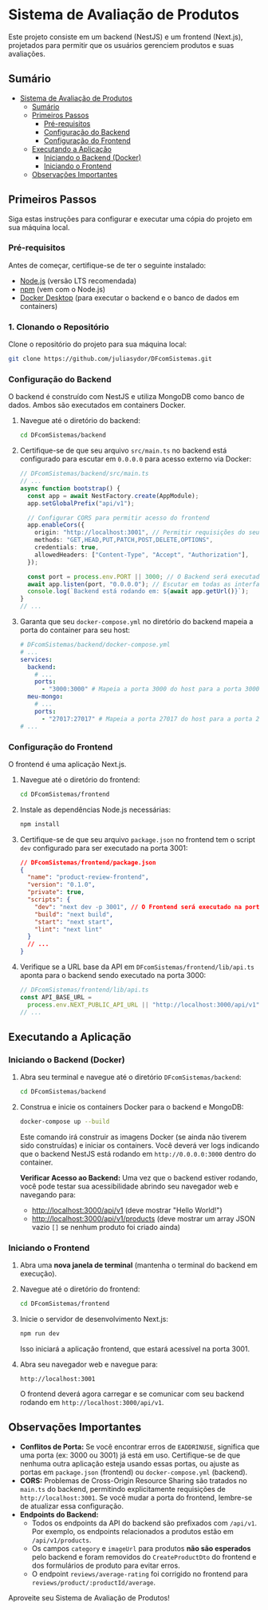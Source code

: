 # Sistema de Avaliação de Produtos

Este projeto consiste em um backend (NestJS) e um frontend (Next.js), projetados para permitir que os usuários gerenciem produtos e suas avaliações.

## Sumário

- [Sistema de Avaliação de Produtos](#sistema-de-avaliação-de-produtos)
  - [Sumário](#sumário)
  - [Primeiros Passos](#primeiros-passos)
    - [Pré-requisitos](#pré-requisitos)
    - [Configuração do Backend](#configuração-do-backend)
    - [Configuração do Frontend](#configuração-do-frontend)
  - [Executando a Aplicação](#executando-a-aplicação)
    - [Iniciando o Backend (Docker)](#iniciando-o-backend-docker)
    - [Iniciando o Frontend](#iniciando-o-frontend)
  - [Observações Importantes](#observações-importantes)

## Primeiros Passos

Siga estas instruções para configurar e executar uma cópia do projeto em sua máquina local.

### Pré-requisitos

Antes de começar, certifique-se de ter o seguinte instalado:

- [Node.js](https://nodejs.org/en/) (versão LTS recomendada)
- [npm](https://www.npmjs.com/) (vem com o Node.js)
- [Docker Desktop](https://www.docker.com/products/docker-desktop) (para executar o backend e o banco de dados em containers)

### 1. Clonando o Repositório

Clone o repositório do projeto para sua máquina local:

```bash
git clone https://github.com/juliasydor/DFcomSistemas.git
```

### Configuração do Backend

O backend é construído com NestJS e utiliza MongoDB como banco de dados. Ambos são executados em containers Docker.

1.  Navegue até o diretório do backend:

    ```bash
    cd DFcomSistemas/backend
    ```

2.  Certifique-se de que seu arquivo `src/main.ts` no backend está configurado para escutar em `0.0.0.0` para acesso externo via Docker:

    ```typescript
    // DFcomSistemas/backend/src/main.ts
    // ...
    async function bootstrap() {
      const app = await NestFactory.create(AppModule);
      app.setGlobalPrefix("api/v1");

      // Configurar CORS para permitir acesso do frontend
      app.enableCors({
        origin: "http://localhost:3001", // Permitir requisições do seu frontend
        methods: "GET,HEAD,PUT,PATCH,POST,DELETE,OPTIONS",
        credentials: true,
        allowedHeaders: ["Content-Type", "Accept", "Authorization"],
      });

      const port = process.env.PORT || 3000; // O Backend será executado na porta 3000
      await app.listen(port, "0.0.0.0"); // Escutar em todas as interfaces de rede
      console.log(`Backend está rodando em: ${await app.getUrl()}`);
    }
    // ...
    ```

3.  Garanta que seu `docker-compose.yml` no diretório do backend mapeia a porta do container para seu host:
    ```yaml
    # DFcomSistemas/backend/docker-compose.yml
    # ...
    services:
      backend:
        # ...
        ports:
          - "3000:3000" # Mapeia a porta 3000 do host para a porta 3000 do container
      meu-mongo:
        # ...
        ports:
          - "27017:27017" # Mapeia a porta 27017 do host para a porta 27017 do container (MongoDB)
    # ...
    ```

### Configuração do Frontend

O frontend é uma aplicação Next.js.

1.  Navegue até o diretório do frontend:

    ```bash
    cd DFcomSistemas/frontend
    ```

2.  Instale as dependências Node.js necessárias:

    ```bash
    npm install
    ```

3.  Certifique-se de que seu arquivo `package.json` no frontend tem o script `dev` configurado para ser executado na porta 3001:

    ```json
    // DFcomSistemas/frontend/package.json
    {
      "name": "product-review-frontend",
      "version": "0.1.0",
      "private": true,
      "scripts": {
        "dev": "next dev -p 3001", // O Frontend será executado na porta 3001
        "build": "next build",
        "start": "next start",
        "lint": "next lint"
      }
      // ...
    }
    ```

4.  Verifique se a URL base da API em `DFcomSistemas/frontend/lib/api.ts` aponta para o backend sendo executado na porta 3000:
    ```typescript
    // DFcomSistemas/frontend/lib/api.ts
    const API_BASE_URL =
      process.env.NEXT_PUBLIC_API_URL || "http://localhost:3000/api/v1";
    // ...
    ```

## Executando a Aplicação

### Iniciando o Backend (Docker)

1.  Abra seu terminal e navegue até o diretório `DFcomSistemas/backend`:

    ```bash
    cd DFcomSistemas/backend
    ```

2.  Construa e inicie os containers Docker para o backend e MongoDB:

    ```bash
    docker-compose up --build
    ```

    Este comando irá construir as imagens Docker (se ainda não tiverem sido construídas) e iniciar os containers. Você deverá ver logs indicando que o backend NestJS está rodando em `http://0.0.0.0:3000` dentro do container.

    **Verificar Acesso ao Backend:**
    Uma vez que o backend estiver rodando, você pode testar sua acessibilidade abrindo seu navegador web e navegando para:

    - [http://localhost:3000/api/v1](http://localhost:3000/api/v1) (deve mostrar "Hello World!")
    - [http://localhost:3000/api/v1/products](http://localhost:3000/api/v1/products) (deve mostrar um array JSON vazio `[]` se nenhum produto foi criado ainda)

### Iniciando o Frontend

1.  Abra uma **nova janela de terminal** (mantenha o terminal do backend em execução).
2.  Navegue até o diretório do frontend:

    ```bash
    cd DFcomSistemas/frontend
    ```

3.  Inicie o servidor de desenvolvimento Next.js:

    ```bash
    npm run dev
    ```

    Isso iniciará a aplicação frontend, que estará acessível na porta 3001.

4.  Abra seu navegador web e navegue para:
    ```
    http://localhost:3001
    ```
    O frontend deverá agora carregar e se comunicar com seu backend rodando em `http://localhost:3000/api/v1`.

## Observações Importantes

- **Conflitos de Porta:** Se você encontrar erros de `EADDRINUSE`, significa que uma porta (ex: 3000 ou 3001) já está em uso. Certifique-se de que nenhuma outra aplicação esteja usando essas portas, ou ajuste as portas em `package.json` (frontend) ou `docker-compose.yml` (backend).
- **CORS:** Problemas de Cross-Origin Resource Sharing são tratados no `main.ts` do backend, permitindo explicitamente requisições de `http://localhost:3001`. Se você mudar a porta do frontend, lembre-se de atualizar essa configuração.
- **Endpoints do Backend:**
  - Todos os endpoints da API do backend são prefixados com `/api/v1`. Por exemplo, os endpoints relacionados a produtos estão em `/api/v1/products`.
  - Os campos `category` e `imageUrl` para produtos **não são esperados** pelo backend e foram removidos do `CreateProductDto` do frontend e dos formulários de produto para evitar erros.
  - O endpoint `reviews/average-rating` foi corrigido no frontend para `reviews/product/:productId/average`.

Aproveite seu Sistema de Avaliação de Produtos!
